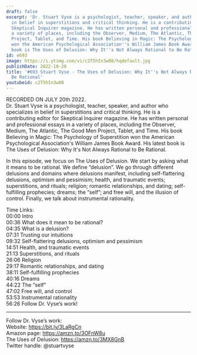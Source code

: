 ```yaml
---
draft: false
excerpt: 'Dr. Stuart Vyse is a psychologist, teacher, speaker, and author who specializes
  in belief in superstitions and critical thinking. He is a contributing editor for
  Skeptical Inquirer magazine. He has written personal and professional essays in
  a variety of places, including the Observer, Medium, The Atlantic, The Good Men
  Project, Tablet, and Time. His book Believing in Magic: The Psychology of Superstition
  won the American Psychological Association''s William James Book Award. His latest
  book is The Uses of Delusion: Why It''s Not Always Rational to Be Rational.'
id: e693
image: https://i.ytimg.com/vi/c2T5hIn3w08/hqdefault.jpg
publishDate: 2022-10-20
title: '#693 Stuart Vyse - The Uses of Delusion: Why It''s Not Always Rational to
  Be Rational'
youtubeid: c2T5hIn3w08
---
```

RECORDED ON JULY 20th 2022.  
Dr. Stuart Vyse is a psychologist, teacher, speaker, and author who specializes in belief in superstitions and critical thinking. He is a contributing editor for Skeptical Inquirer magazine. He has written personal and professional essays in a variety of places, including the Observer, Medium, The Atlantic, The Good Men Project, Tablet, and Time. His book Believing in Magic: The Psychology of Superstition won the American Psychological Association's William James Book Award. His latest book is The Uses of Delusion: Why It's Not Always Rational to Be Rational.

In this episode, we focus on The Uses of Delusion. We start by asking what it means to be rational. We define “delusion”. We go through different delusions and domains where delusions manifest, including self-flattering delusions, optimism and pessimism; health, and traumatic events; superstitions, and rituals; religion; romantic relationships, and dating; self-fulfilling prophecies; dreams; the “self”; and free will, and the illusion of control. Finally, we talk about instrumental rationality.

Time Links:  
00:00 Intro  
00:36  What does it mean to be rational?  
04:35  What is a delusion?  
07:31  Trusting our intuitions  
09:32  Self-flattering delusions, optimism and pessimism  
14:51  Health, and traumatic events  
21:13  Superstitions, and rituals  
26:06  Religion  
29:17  Romantic relationships, and dating  
38:11  Self-fulfilling prophecies  
40:16  Dreams  
44:22  The “self”  
47:02  Free will, and control  
53:53  Instrumental rationality  
56:26  Follow Dr. Vyse’s work!

---

Follow Dr. Vyse’s work:  
Website: https://bit.ly/3LaRgCn  
Amazon page: https://amzn.to/3OFnW8u  
The Uses of Delusion: https://amzn.to/3MX8GnB  
Twitter handle: @stuartvyse
